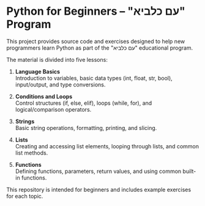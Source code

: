 # Python for Beginners – "עם כלביא" Program

This project provides source code and exercises designed to help new programmers learn Python as part of the "עם כלביא" educational program.

The material is divided into five lessons:

1. **Language Basics**  
   Introduction to variables, basic data types (int, float, str, bool), input/output, and type conversions.

2. **Conditions and Loops**  
   Control structures (if, else, elif), loops (while, for), and logical/comparison operators.

3. **Strings**  
   Basic string operations, formatting, printing, and slicing.

4. **Lists**  
   Creating and accessing list elements, looping through lists, and common list methods.

5. **Functions**  
   Defining functions, parameters, return values, and using common built-in functions.

This repository is intended for beginners and includes example exercises for each topic.
